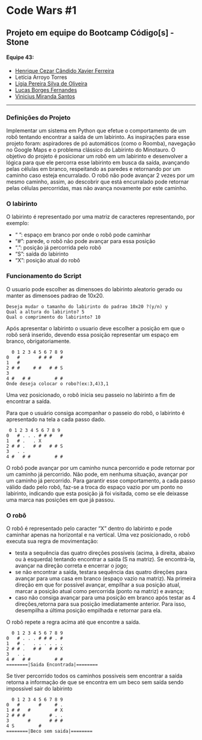 # Code Wars #1

## Projeto em equipe do Bootcamp Código[s] - Stone 

#### Equipe 43:				
* [Henrique Cezar Cândido Xavier Ferreira](https://github.com/henrique-cxf)					
* Letícia Arroyo Torres
* [Lígia Pereira Silva de Oliveira](https://github.com/Ligia-PSO)
* [Lucas Borges Fernandes](https://github.com/LucasBF00)								
* [Vinicius Miranda Santos](https://github.com/vinicius261)								
___

### Definições do Projeto

Implementar um sistema em Python que efetue o comportamento de um robô tentando encontrar
a saída de um labirinto.
As inspirações para esse projeto foram: aspiradores de pó automáticos (como o Roomba),
navegação no Google Maps e o problema clássico do Labirinto do Minotauro.
O objetivo do projeto é posicionar um robô em um labirinto e desenvolver a lógica para que ele
percorra esse labirinto em busca da saída, avançando pelas células em branco, respeitando as
paredes e retornando por um caminho caso esteja encurralado. O robô não pode avançar 2 vezes
por um mesmo caminho, assim, ao descobrir que está encurralado pode retornar pelas células
percorridas, mas não avança novamente por este caminho.

### O labirinto

O labirinto é representado por uma matriz de caracteres representando, por
exemplo:
* “ ”: espaço em branco por onde o robô pode caminhar
* “#”: parede, o robô não pode avançar para essa posição
* “.”: posição já percorrida pelo robô
* “S”: saída do labirinto
* “X”: posição atual do robô
  
<a>

### Funcionamento do Script

O usuario pode escolher as dimensoes do labirinto aleatorio gerado ou manter as dimensoes padrao de 10x20.

```
Deseja mudar o tamanho do labirinto do padrao 10x20 ?(y/n) y
Qual a altura do labirinto? 5
Qual o comprimento do labirinto? 10
 ```

Após apresentar o labirinto o usuario deve escolher a posição em que o robô será inserido, devendo essa posição representar um espaço em branco, obrigatoriamente.
```
  0 1 2 3 4 5 6 7 8 9
0   #       # # #   #
1   #
2 # #     # #   # # S
3
4 #   # #         # #
Onde deseja colocar o robo?(ex:3,4)3,1
```
 Uma vez posicionado, o robô inicia seu passeio no labirinto a fim de encontrar a saída. 

Para que o usuário consiga acompanhar o passeio do robô, o labirinto é apresentado na tela a cada passo dado.
```
 0 1 2 3 4 5 6 7 8 9
0   # . . . # # #   #
1   # .   . X
2 # # .   # #   # # S
3   . .
4 #   # #         # #
```
 O robô pode avançar por um caminho nunca percorrido e pode retornar por um caminho já percorrido. Não pode, em nenhuma situação, avançar por um caminho já percorrido.
Para garantir esse comportamento, a cada passo válido dado pelo robô, faz-se a troca do espaço vazio
por um ponto no labirinto, indicando que esta posição já foi visitada, como se ele deixasse uma
marca nas posições em que já passou.

### O robô
O robô  é representado pelo caracter “X” dentro do labirinto e pode caminhar apenas na horizontal e na vertical.
Uma vez posicionado, o robô executa sua regra de movimentação:
* testa a sequência das quatro direções possíveis (acima, à direita, abaixo ou à esquerda)
tentando encontrar a saída (S na matriz). Se encontrá-la, avançar na direção correta e
encerrar o jogo;
* se não encontrar a saída, testara sequência das quatro direções para avançar para uma
casa em branco (espaço vazio na matriz). Na primeira direção em que for possível avançar,
empilhar a sua posição atual, marcar a posição atual como percorrida (ponto na matriz) e
avança;
* caso não consiga avançar para uma posição em branco após testar as 4 direções,retorna para sua posição imediatamente anterior. Para isso, desempilha a última posição empilhada e retornar para ela.
  
O robô repete a regra acima até que encontre a saída.
```
  0 1 2 3 4 5 6 7 8 9
0   # . . . # # # . #
1   # .   . . . . . .
2 # # .   # #   # # X
3   . .
4 #   # #         # #
========|Saida Encontrada|========
```
Se tiver percorrido todos os caminhos possiveis sem encontrar a saída retorna a informação de que se encontra em um beco sem saída sendo impossivel sair do labirinto
```
  0 1 2 3 4 5 6 7 8 9
0   #       #     # .
1 # #   #         # X
2 # # #         # . .
3       #       # # #
4 S         #
========|Beco sem saida|========
```
</a>



